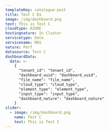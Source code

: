 ```yaml
---
templateKey: catalogue-post
title: Test C D1
image: /img/dashboard.png
text: This is Test C
cloudtype: AZURE
hostingnature: In Cluster
servicetype: Data
servicename: RDS
nature: Perf
datasource: Test C
dashboardData:
  data: >-
    {
      "tenant_id": "tenant_id",
      "dashboard_uuid": "dashboard_uuid",
      "file_name": "file_name",
      "cloud_type": "cloud_type",
      "element_type": "element_type",
      "input_type": "input_type",
      "dashboard_nature": "dashboard_nature"
    }
slider:
  - image: /img/dashboard.png
    name: Test C
    text: This is Test C
---
```

